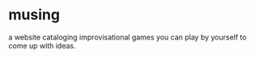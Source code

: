 # musing
a website cataloging improvisational games you can play by yourself to come up with ideas.
